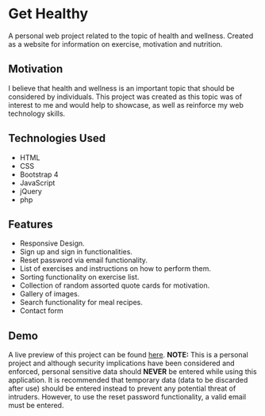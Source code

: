 # Get Healthy

A personal web project related to the topic of health and wellness. Created as a website for information on exercise, motivation and nutrition.

## Motivation

I believe that health and wellness is an important topic that should be considered by individuals. This project was created as this topic was of interest to me and would help to showcase, as well as reinforce my web technology skills.

## Technologies Used

- HTML
- CSS
- Bootstrap 4
- JavaScript
- jQuery
- php

## Features

- Responsive Design.
- Sign up and sign in functionalities.
- Reset password via email functionality.
- List of exercises and instructions on how to perform them.
- Sorting functionality on exercise list.
- Collection of random assorted quote cards for motivation.
- Gallery of images.
- Search functionality for meal recipes.
- Contact form

## Demo

A live preview of this project can be found [here](http://gethealthy.infinityfreeapp.com/index.php). **NOTE:** This is a personal project and although security implications have been considered and enforced, personal sensitive data should **NEVER** be entered while using this application. It is recommended that temporary data (data to be discarded after use) should be entered instead to prevent any potential threat of intruders. However, to use the reset password functionality, a valid email must be entered.
